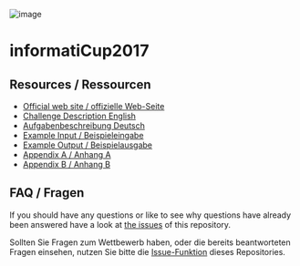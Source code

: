 ![image](https://cloud.githubusercontent.com/assets/1872314/19116242/0b21b234-8b15-11e6-9a0d-fdb82983fb17.png)

# informatiCup2017

## Resources / Ressourcen

* [Official web site / offizielle Web-Seite](http://www.informaticup.de)
* [Challenge Description English](InformatiCup2017-English.pdf)
* [Aufgabenbeschreibung Deutsch](InformatiCup2017.pdf)
* [Example Input / Beispieleingabe](example-input)
* [Example Output / Beispielausgabe](example-output)
* [Appendix A / Anhang A](appendix-a-examples-for-repository-categories)
* [Appendix B / Anhang B](appendix-b-repositories)

## FAQ / Fragen

If you should have any questions or like to see why questions have already been answered have a look at [the issues](https://github.com/InformatiCup/InformatiCup2017/issues) of this repository.

Sollten Sie Fragen zum Wettbewerb haben, oder die bereits beantworteten Fragen einsehen, nutzen Sie bitte die [Issue-Funktion](https://github.com/InformatiCup/InformatiCup2017/issues) dieses Repositories.

